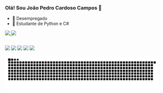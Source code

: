 ### Olá! Sou João Pedro Cardoso Campos 👋

- 🔭 Desempregado
- 🌱 Estudante de Python e C#

<a href="https://github.com/osodrack">
  <img height="180em" src="https://github-readme-stats.vercel.app/api?username=osodrack&show_icons=true&theme=dark&include_all_commits=true&count_private=true"/>
  <img height="180em" src="https://github-readme-stats.vercel.app/api/top-langs/?username=osodrack&layout=compact&langs_count=7&theme=dark"/>
</div>

##

<div> 
  <a href="https://instagram.com/buuuuti" target="_blank"><img src="https://img.shields.io/badge/-Instagram-%23E4405F?style=for-the-badge&logo=instagram&logoColor=white" target="_blank"></a>
 	<a href="https://www.twitch.tv/obutii_" target="_blank"><img src="https://img.shields.io/badge/Twitch-9146FF?style=for-the-badge&logo=twitch&logoColor=white" target="_blank"></a>
 <a href="https://discord.gg/Dmnx2xCFyY" target="_blank"><img src="https://img.shields.io/badge/Discord-7289DA?style=for-the-badge&logo=discord&logoColor=white" target="_blank"></a> 
  <a href = "mailto:bilabilada443@gmail.com"><img src="https://img.shields.io/badge/-Gmail-%23333?style=for-the-badge&logo=gmail&logoColor=white" target="_blank"></a>
  <a href="https://www.linkedin.com/in/joão-campos-81b782225/" target="_blank"><img src="https://img.shields.io/badge/-LinkedIn-%230077B5?style=for-the-badge&logo=linkedin&logoColor=white" target="_blank"></a> 

 ![Snake animation](https://github.com/osodrack/osodrack/blob/output/github-contribution-grid-snake.svg)
